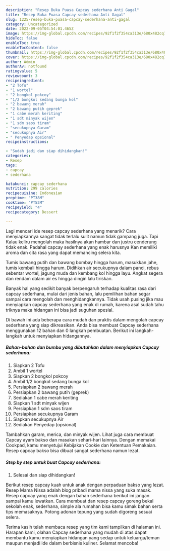 ```yaml
---
description: "Resep Buka Puasa Capcay sederhana Anti Gagal"
title: "Resep Buka Puasa Capcay sederhana Anti Gagal"
slug: 1225-resep-buka-puasa-capcay-sederhana-anti-gagal
category: Uncategorized
date: 2022-09-05T04:54:01.465Z
image: https://img-global.cpcdn.com/recipes/92f1f2f354ca313e/680x482cq70/capcay-sederhana-foto-resep-utama.jpg
hideToc: false
enableToc: true
enableTocContent: false
thumbnail: https://img-global.cpcdn.com/recipes/92f1f2f354ca313e/680x482cq70/capcay-sederhana-foto-resep-utama.jpg
cover: https://img-global.cpcdn.com/recipes/92f1f2f354ca313e/680x482cq70/capcay-sederhana-foto-resep-utama.jpg
author: Admin
authorAv: notfound
ratingvalue: 5
reviewcount: 3
recipeingredient:
- "2 Tofu"
- "1 wortel"
- "2 bongkol pokcoy"
- "1/2 bongkol sedang bunga kol"
- "2 bawang merah"
- "2 bawang putih geprek"
- "1 cabe merah keriting"
- "1 sdt minyak wijen"
- "1 sdm saos tiram"
- "secukupnya Garam"
- "secukupnya Air"
- " Penyedap opsional"
recipeinstructions:

- "Sudah jadi dan siap dihidangkan!"
categories:
- Resep
tags:
- capcay
- sederhana

katakunci: capcay sederhana 
nutrition: 299 calories
recipecuisine: Indonesian
preptime: "PT38M"
cooktime: "PT52M"
recipeyield: "4"
recipecategory: Dessert

---
```



Lagi mencari ide resep capcay sederhana yang menarik? Cara menyiapkannya sangat tidak terlalu sulit namun tidak gampang juga. Tapi Kalau keliru mengolah maka hasilnya akan hambar dan justru cenderung tidak enak. Padahal capcay sederhana yang enak harusnya Kan memiliki aroma dan cita rasa yang dapat memancing selera kita.


Tumis bawang putih dan bawang bombay hingga harum, masukkan jahe, tumis kembali hingga harum. Didihkan air secukupnya dalam panci, rebus sebentar wortel, jagung muda dan kembang kol hingga layu. Angkat segera dan rendam dalam air es hingga dingin lalu tiriskan.

Banyak hal yang sedikit banyak berpengaruh terhadap kualitas rasa dari capcay sederhana, mulai dari jenis bahan, lalu pemilihan bahan segar sampai cara mengolah dan menghidangkannya. Tidak usah pusing jika mau menyiapkan capcay sederhana yang enak di rumah, karena asal sudah tahu triknya maka hidangan ini bisa jadi suguhan spesial.


Di bawah ini ada beberapa cara mudah dan praktis dalam mengolah capcay sederhana yang siap dikreasikan. Anda bisa membuat Capcay sederhana menggunakan 12 bahan dan 0 langkah pembuatan. Berikut ini langkah-langkah untuk menyiapkan hidangannya.

<!--inarticleads1-->

##### Bahan-bahan dan bumbu yang dibutuhkan dalam menyiapkan Capcay sederhana:

1. Siapkan 2 Tofu
1. Ambil 1 wortel
1. Siapkan 2 bongkol pokcoy
1. Ambil 1/2 bongkol sedang bunga kol
1. Persiapkan 2 bawang merah
1. Persiapkan 2 bawang putih (geprek)
1. Sediakan 1 cabe merah keriting
1. Siapkan 1 sdt minyak wijen
1. Persiapkan 1 sdm saos tiram
1. Persiapkan secukupnya Garam
1. Siapkan secukupnya Air
1. Sediakan  Penyedap (opsional)


Tambahkan garam, merica, dan minyak wijen. Lihat juga cara membuat Capcay ayam bakso dan masakan sehari-hari lainnya. Dengan memakai Cookpad, kamu menyetujui Kebijakan Cookie dan Ketentuan Pemakaian. Resep capcay bakso bisa dibuat sangat sederhana namun lezat. 

<!--inarticleads2-->

##### Step by step untuk buat Capcay sederhana:


1. Selesai dan siap dihidangkan!

Berikut resep capcay kuah untuk anak dengan perpaduan bakso yang lezat. Resep Mama Nissa adalah blog pribadi mama nissa yang suka masak. Resep capcay yang enak dengan bahan sederhana berikut ini jangan sampai kamu lewatkan. Cara membuat dan resep capcay goreng bekal sekolah enak, sederhana, simple ala rumahan bisa kamu simak bahan serta tips memasaknya. Potong adonan tepung yang sudah digoreng sesuai selera. 

Terima kasih telah membaca resep yang tim kami tampilkan di halaman ini. Harapan kami, olahan Capcay sederhana yang mudah di atas dapat membantu kamu menyiapkan hidangan yang sedap untuk keluarga/teman maupun menjadi ide dalam berbisnis kuliner. Selamat mencoba!

